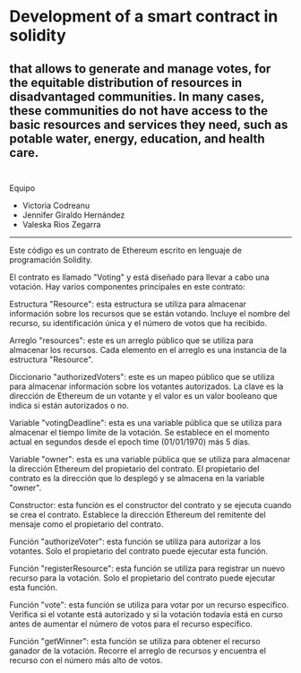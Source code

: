 # Development of a smart contract in solidity
## that allows to generate and manage votes, for the equitable distribution of resources in disadvantaged communities. In many cases, these communities do not have access to the basic resources and services they need, such as potable water, energy, education, and health care. <br><br>

Equipo
* Victoria Codreanu<br>
* Jennifer Giraldo Hernández<br>
* Valeska Rios Zegarra<br>
<hr>


Este código es un contrato de Ethereum escrito en lenguaje de programación Solidity.

El contrato es llamado "Voting" y está diseñado para llevar a cabo una votación. Hay varios componentes principales en este contrato:

Estructura "Resource": esta estructura se utiliza para almacenar información sobre los recursos que se están votando. Incluye el nombre del recurso, su identificación única y el número de votos que ha recibido.

Arreglo "resources": este es un arreglo público que se utiliza para almacenar los recursos. Cada elemento en el arreglo es una instancia de la estructura "Resource".

Diccionario "authorizedVoters": este es un mapeo público que se utiliza para almacenar información sobre los votantes autorizados. La clave es la dirección de Ethereum de un votante y el valor es un valor booleano que indica si están autorizados o no.

Variable "votingDeadline": esta es una variable pública que se utiliza para almacenar el tiempo límite de la votación. Se establece en el momento actual en segundos desde el epoch time (01/01/1970) más 5 días.

Variable "owner": esta es una variable pública que se utiliza para almacenar la dirección Ethereum del propietario del contrato. El propietario del contrato es la dirección que lo desplegó y se almacena en la variable "owner".

Constructor: esta función es el constructor del contrato y se ejecuta cuando se crea el contrato. Establece la dirección Ethereum del remitente del mensaje como el propietario del contrato.

Función "authorizeVoter": esta función se utiliza para autorizar a los votantes. Solo el propietario del contrato puede ejecutar esta función.

Función "registerResource": esta función se utiliza para registrar un nuevo recurso para la votación. Solo el propietario del contrato puede ejecutar esta función.

Función "vote": esta función se utiliza para votar por un recurso específico. Verifica si el votante está autorizado y si la votación todavía está en curso antes de aumentar el número de votos para el recurso específico.

Función "getWinner": esta función se utiliza para obtener el recurso ganador de la votación. Recorre el arreglo de recursos y encuentra el recurso con el número más alto de votos.
